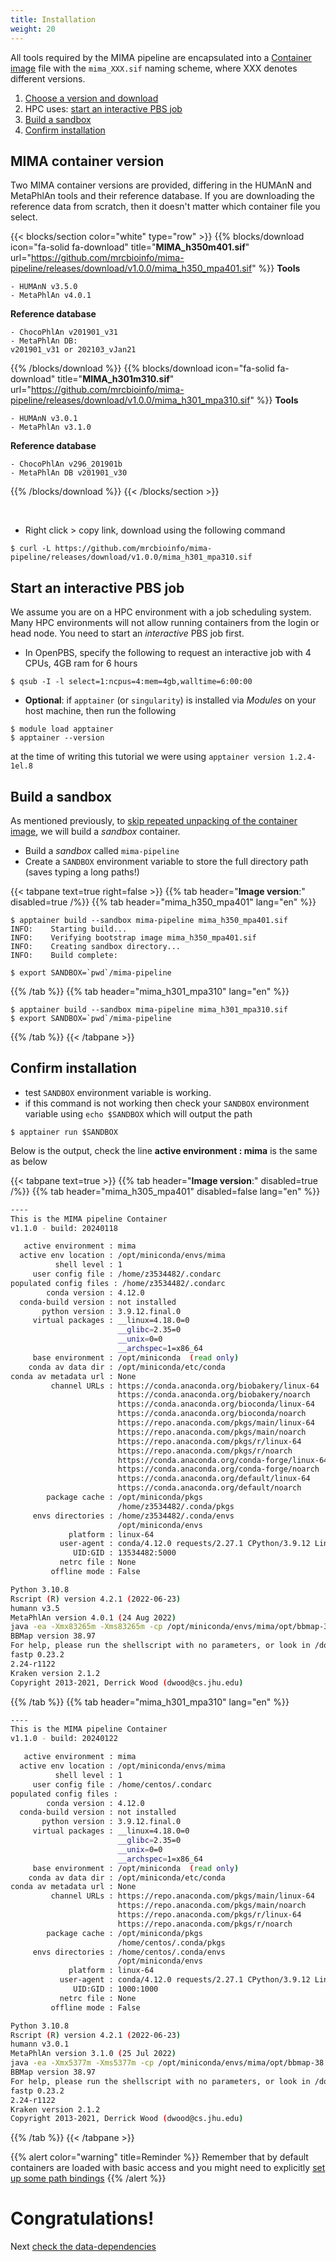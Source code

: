 ```yaml
---
title: Installation
weight: 20
---
```



All tools required by the MIMA pipeline are encapsulated into a [Container image](../what-is-container) file with the `mima_XXX.sif` naming scheme, where XXX denotes different versions.

1. [Choose a version and download](#mima-container-version)
2. HPC uses: [start an interactive PBS job](#start-an-interactive-pbs-job)
3. [Build a sandbox](#build-a-sandbox)
4. [Confirm installation](#confirm-installation)

## MIMA container version

Two MIMA container versions are provided, differing in the HUMAnN and MetaPhlAn tools and their reference database. If you are downloading the reference data from scratch, then it doesn't matter which container file you select.

{{< blocks/section color="white" type="row" >}}
{{% blocks/download icon="fa-solid fa-download"
title="**MIMA_h350m401.sif**"
url="https://github.com/mrcbioinfo/mima-pipeline/releases/download/v1.0.0/mima_h350_mpa401.sif" %}}
  **Tools**

    - HUMAnN v3.5.0
    - MetaPhlAn v4.0.1

  **Reference database**

    - ChocoPhlAn v201901_v31
    - MetaPhlAn DB: 
    v201901_v31 or 202103_vJan21
{{% /blocks/download %}}
{{% blocks/download icon="fa-solid fa-download"
title="**MIMA_h301m310.sif**"
url="https://github.com/mrcbioinfo/mima-pipeline/releases/download/v1.0.0/mima_h301_mpa310.sif" %}}
**Tools** 

    - HUMAnN v3.0.1
    - MetaPhlAn v3.1.0
  
**Reference database**

    - ChocoPhlAn v296_201901b
    - MetaPhlAn DB v201901_v30
{{% /blocks/download %}}
{{< /blocks/section >}}

&nbsp;

- Right click > copy link, download using the following command

```
$ curl -L https://github.com/mrcbioinfo/mima-pipeline/releases/download/v1.0.0/mima_h301_mpa310.sif
```

## Start an interactive PBS job

We assume you are on a HPC environment with a job scheduling system. Many HPC environments will not allow running containers from the login or head node. You need to start an *interactive* PBS job first.

- In OpenPBS, specify the following to request an interactive job with 4 CPUs, 4GB ram for 6 hours

```
$ qsub -I -l select=1:ncpus=4:mem=4gb,walltime=6:00:00
```

- **Optional**: if `apptainer` (or `singularity`) is installed via *Modules* on your host machine, then run the following 

```
$ module load apptainer
$ apptainer --version
```

at the time of writing this tutorial we were using `apptainer version 1.2.4-1el.8`

## Build a sandbox

As mentioned previously, to [skip repeated unpacking of the container image](../what-is-container/#build-a-sandbox), we will build a *sandbox* container.

- Build a *sandbox* called `mima-pipeline`
- Create a `SANDBOX` environment variable to store the full directory path (saves typing a long paths!)

{{< tabpane text=true right=false >}}
  {{% tab header="**Image version**:" disabled=true /%}}
  {{% tab header="mima_h350_mpa401" lang="en" %}}
```
$ apptainer build --sandbox mima-pipeline mima_h350_mpa401.sif
INFO:    Starting build...
INFO:    Verifying bootstrap image mima_h350_mpa401.sif
INFO:    Creating sandbox directory...
INFO:    Build complete: 

$ export SANDBOX=`pwd`/mima-pipeline
```
  {{% /tab %}}
  {{% tab header="mima_h301_mpa310" lang="en" %}}
```
$ apptainer build --sandbox mima-pipeline mima_h301_mpa310.sif
$ export SANDBOX=`pwd`/mima-pipeline
```
  {{% /tab %}}
{{< /tabpane >}}


## Confirm installation

- test `SANDBOX` environment variable is working. 
- if this command is not working then check your `SANDBOX` environment variable using `echo $SANDBOX` which will output the path

```
$ apptainer run $SANDBOX
```

Below is the output, check the line **active environment : mima** is the same as below  

{{< tabpane text=true >}}
  {{% tab header="**Image version**:" disabled=true /%}}
  {{% tab header="mima_h305_mpa401" disabled=false lang="en" %}}
  ```bash
----
This is the MIMA pipeline Container
v1.1.0 - build: 20240118

     active environment : mima
    active env location : /opt/miniconda/envs/mima
            shell level : 1
       user config file : /home/z3534482/.condarc
 populated config files : /home/z3534482/.condarc
          conda version : 4.12.0
    conda-build version : not installed
         python version : 3.9.12.final.0
       virtual packages : __linux=4.18.0=0
                          __glibc=2.35=0
                          __unix=0=0
                          __archspec=1=x86_64
       base environment : /opt/miniconda  (read only)
      conda av data dir : /opt/miniconda/etc/conda
  conda av metadata url : None
           channel URLs : https://conda.anaconda.org/biobakery/linux-64
                          https://conda.anaconda.org/biobakery/noarch
                          https://conda.anaconda.org/bioconda/linux-64
                          https://conda.anaconda.org/bioconda/noarch
                          https://repo.anaconda.com/pkgs/main/linux-64
                          https://repo.anaconda.com/pkgs/main/noarch
                          https://repo.anaconda.com/pkgs/r/linux-64
                          https://repo.anaconda.com/pkgs/r/noarch
                          https://conda.anaconda.org/conda-forge/linux-64
                          https://conda.anaconda.org/conda-forge/noarch
                          https://conda.anaconda.org/default/linux-64
                          https://conda.anaconda.org/default/noarch
          package cache : /opt/miniconda/pkgs
                          /home/z3534482/.conda/pkgs
       envs directories : /home/z3534482/.conda/envs
                          /opt/miniconda/envs
               platform : linux-64
             user-agent : conda/4.12.0 requests/2.27.1 CPython/3.9.12 Linux/4.18.0-477.27.1.el8_8.x86_64 ubuntu/22.04.3 glibc/2.35
                UID:GID : 13534482:5000
             netrc file : None
           offline mode : False

Python 3.10.8
Rscript (R) version 4.2.1 (2022-06-23)
humann v3.5
MetaPhlAn version 4.0.1 (24 Aug 2022)
java -ea -Xmx83265m -Xms83265m -cp /opt/miniconda/envs/mima/opt/bbmap-38.97-1/current/ clump.Clumpify --version
BBMap version 38.97
For help, please run the shellscript with no parameters, or look in /docs/.
fastp 0.23.2
2.24-r1122
Kraken version 2.1.2
Copyright 2013-2021, Derrick Wood (dwood@cs.jhu.edu)
  ```
  {{% /tab %}}
  {{% tab header="mima_h301_mpa310" lang="en" %}}
  ```bash
----
This is the MIMA pipeline Container
v1.1.0 - build: 20240122

     active environment : mima
    active env location : /opt/miniconda/envs/mima
            shell level : 1
       user config file : /home/centos/.condarc
 populated config files :
          conda version : 4.12.0
    conda-build version : not installed
         python version : 3.9.12.final.0
       virtual packages : __linux=4.18.0=0
                          __glibc=2.35=0
                          __unix=0=0
                          __archspec=1=x86_64
       base environment : /opt/miniconda  (read only)
      conda av data dir : /opt/miniconda/etc/conda
  conda av metadata url : None
           channel URLs : https://repo.anaconda.com/pkgs/main/linux-64
                          https://repo.anaconda.com/pkgs/main/noarch
                          https://repo.anaconda.com/pkgs/r/linux-64
                          https://repo.anaconda.com/pkgs/r/noarch
          package cache : /opt/miniconda/pkgs
                          /home/centos/.conda/pkgs
       envs directories : /home/centos/.conda/envs
                          /opt/miniconda/envs
               platform : linux-64
             user-agent : conda/4.12.0 requests/2.27.1 CPython/3.9.12 Linux/4.18.0-257.el8.x86_64 ubuntu/22.04.3 glibc/2.35
                UID:GID : 1000:1000
             netrc file : None
           offline mode : False

Python 3.10.8
Rscript (R) version 4.2.1 (2022-06-23)
humann v3.0.1
MetaPhlAn version 3.1.0 (25 Jul 2022)
java -ea -Xmx5377m -Xms5377m -cp /opt/miniconda/envs/mima/opt/bbmap-38.97-1/current/ clump.Clumpify --version
BBMap version 38.97
For help, please run the shellscript with no parameters, or look in /docs/.
fastp 0.23.2
2.24-r1122
Kraken version 2.1.2
Copyright 2013-2021, Derrick Wood (dwood@cs.jhu.edu)
  ```
  {{% /tab %}}
{{< /tabpane >}}


{{% alert color="warning" title=Reminder %}}
Remember that by default containers are loaded with basic access and you might need to explicitly [set up some path bindings](../what-is-container/#path-binding)
{{% /alert %}}

# Congratulations!

Next [check the data-dependencies](../data-dependencies)
